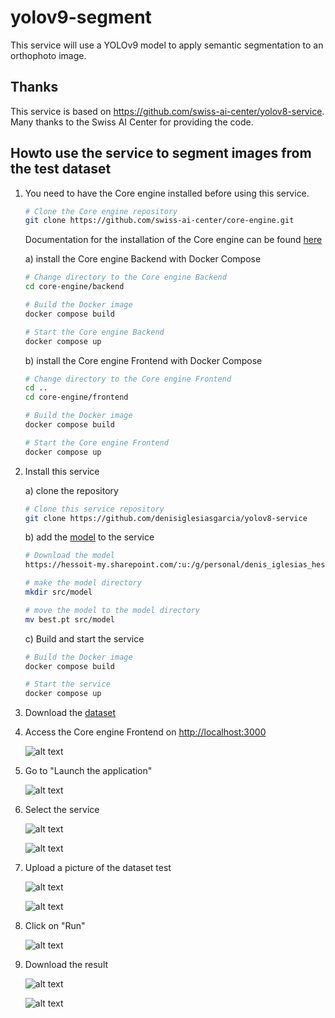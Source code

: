 # yolov9-segment

This service will use a YOLOv9 model to apply semantic segmentation to an orthophoto image.

## Thanks

This service is based on <https://github.com/swiss-ai-center/yolov8-service>. Many thanks to the Swiss AI Center for providing the code.

## Howto use the service to segment images from the test dataset

1) You need to have the Core engine installed before using this service.

    ```bash
    # Clone the Core engine repository
    git clone https://github.com/swiss-ai-center/core-engine.git
    ```

    Documentation for the installation of the Core engine can be found [here](https://docs.swiss-ai-center.ch/tutorials/start-the-core-engine/)

    a) install the Core engine Backend with Docker Compose

    ```bash
    # Change directory to the Core engine Backend
    cd core-engine/backend

    # Build the Docker image
    docker compose build

    # Start the Core engine Backend
    docker compose up
    ```

    b) install the Core engine Frontend with Docker Compose

    ```bash
    # Change directory to the Core engine Frontend
    cd ..
    cd core-engine/frontend

    # Build the Docker image
    docker compose build

    # Start the Core engine Frontend
    docker compose up
    ```

2) Install this service

    a) clone the repository

    ```bash
    # Clone this service repository
    git clone https://github.com/denisiglesiasgarcia/yolov8-service
    ```

    b) add the [model](https://hessoit-my.sharepoint.com/:u:/g/personal/denis_iglesias_hes-so_ch/ESf0u57JrkREq10xx3Cn1mEBOPOnuOmKtKgb3J0dym5vkA?e=TZmxZB) to the service

    ```bash
    # Download the model
    https://hessoit-my.sharepoint.com/:u:/g/personal/denis_iglesias_hes-so_ch/ESf0u57JrkREq10xx3Cn1mEBOPOnuOmKtKgb3J0dym5vkA?e=TZmxZB

    # make the model directory
    mkdir src/model

    # move the model to the model directory
    mv best.pt src/model
    ```

    c) Build and start the service

    ```bash
    # Build the Docker image
    docker compose build

    # Start the service
    docker compose up
    ```

3) Download the [dataset](https://hessoit-my.sharepoint.com/:f:/g/personal/denis_iglesias_hes-so_ch/Ev3KpsdP38dPicLqPfpU4NsB-6_eaG-yV_SLDaP-6JnPtQ?e=cBAFLA)

4) Access the Core engine Frontend on <http://localhost:3000>

    ![alt text](image.png)

5) Go to "Launch the application"

    ![alt text](image-1.png)

6) Select the service

    ![alt text](image-2.png)

    ![alt text](image-3.png)

7) Upload a picture of the dataset test

    ![alt text](image-5.png)

    ![alt text](image-4.png)

8) Click on "Run"

    ![alt text](image-6.png)

9) Download the result

    ![alt text](image-7.png)

    ![alt text](image-8.png)